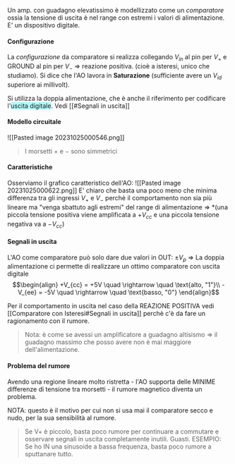 Un amp. con guadagno elevatissimo è modellizzato come un *comparatore* ossia la tensione di uscita è nel range con estremi i valori di alimentazione. E' un dispositivo digitale.

#### Configurazione
La *configurazione* da comparatore si realizza collegando $V_{in}$ al pin per $V_{+}$ e GROUND al pin per $V_{-}$ $\Rightarrow$ reazione positiva. (cioè a isteresi, unico che studiamo). Si dice che l'AO lavora in **Saturazione** (sufficiente avere un $V_{id}$ superiore ai millivolt).

Si utilizza la doppia alimentazione, che è anche il riferimento per codificare l'<span style="background:#b1ffff">uscita digitale</span>. Vedi [[#Segnali in uscita]]

#### Modello circuitale
![[Pasted image 20231025000546.png]]
> I morsetti $+$ e $-$ sono simmetrici
#### Caratteristiche
Osserviamo il grafico caratteristico dell'AO: ![[Pasted image 20231025000622.png]]
E' chiaro che basta una poco meno che minima differenza tra gli ingressi $V_{+}$ e $V_{-}$ perchè il comportamento non sia più lineare ma "venga sbattuto agli estremi" del range di alimentazione $\Rightarrow$ *(una piccola tensione positiva viene amplificata a $+V_{cc}$ e una piccola tensione negativa va a $-V_{cc}$)

#### Segnali in uscita
L'AO come comparatore può solo dare due valori in OUT: $\pm V_{p}$ 
$\Rightarrow$ La doppia alimentazione ci permette di realizzare un ottimo comparatore con uscita digitale
$$\begin{align} +V_{cc} = +5V \quad \rightarrow \quad \text{alto, "1"}\\ -V_{ee} = -5V \quad \rightarrow \quad \text{basso, "0"} \end{align}$$


Per il comportamento in uscita nel caso della REAZIONE POSITIVA vedi [[Comparatore con Isteresi#Segnali in uscita]] perchè c'è da fare un ragionamento con il rumore.

>Nota: è come se avessi un amplificatore a guadagno altisismo => il guadagno massimo che posso avere non è mai maggiore dell'alimentazione.
#### Problema del rumore
Avendo una regione lineare molto ristretta - l'AO supporta delle MINIME differenze di tensione tra morsetti - il rumore magnetico diventa un problema.

NOTA: questo è il motivo per cui non si usa mai il comparatore secco e nudo, per la sua sensibilità al rumore.
>Se V+ è piccolo, basta poco rumore per continuare a commutare e osservare segnali in uscita completamente inutili. Guasti.
>ESEMPIO: Se ho IN una sinusoide a bassa frequenza, basta poco rumore a sputtanare tutto.